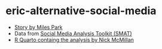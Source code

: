 # eric-alternative-social-media

- [Story by Miles Park](https://www.npr.org/2023/06/04/1171159008/eric-investigation-voter-data-election-integrity)
- Data from [Social Media Analysis Toolkit (SMAT)](https://www.smat-app.com/)
- [R Quarto containg the analysis by Nick McMillan](https://github.com/NPR-investigations/eric-alternative-social-media/blob/main/analysis/electronic-registration-information-center-analysis.qmd)
